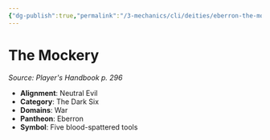 ```yaml
---
{"dg-publish":true,"permalink":"/3-mechanics/cli/deities/eberron-the-mockery/","tags":["ttrpg-cli/compendium/src/5e/phb","ttrpg-cli/deity/eberron","ttrpg-cli/domain/war"],"noteIcon":""}
---
```


# The Mockery
*Source: Player's Handbook p. 296* 

- **Alignment**: Neutral Evil
- **Category**: The Dark Six
- **Domains**: War
- **Pantheon**: Eberron
- **Symbol**: Five blood-spattered tools